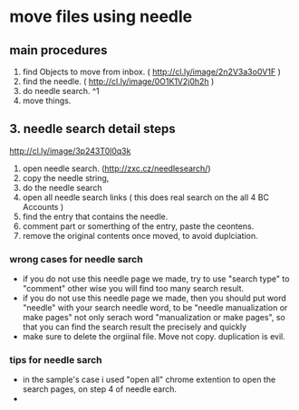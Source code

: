 # move files using needle
## main procedures
1. find Objects to move from inbox. ( http://cl.ly/image/2n2V3a3o0V1F ) 
2. find the needle. ( http://cl.ly/image/0O1K1V2j0h2h ) 
3. do needle search. ^1
4. move things. 

## 3. needle search detail steps 
http://cl.ly/image/3p243T0l0q3k

1. open needle search. (http://zxc.cz/needlesearch/)
2. copy the needle string,
3. do the needle search
4. open all needle search links ( this does real search on the all 4 BC Accounts ) 
5. find the entry that contains the needle. 
6. comment part or somerthing of the entry, paste the ceontens.
7. remove the original contents once moved, to avoid duplciation.

### wrong cases for needle sarch 
- if you do not use this needle page we made, try to use "search type" to "comment" other wise you will find too many search result.
- if you do not use this needle page we made, then you should put word "needle" with your search needle word, to be "needle manualization or make pages" not only serach word "manualization or make pages", so that you can find the search result the precisely and quickly
- make sure to delete the orgiinal file. Move not copy. duplication is evil.

### tips for needle sarch 
+ in the sample's case i used "open all" chrome extention to open the search pages, on step 4 of needle earch. 
+ 
